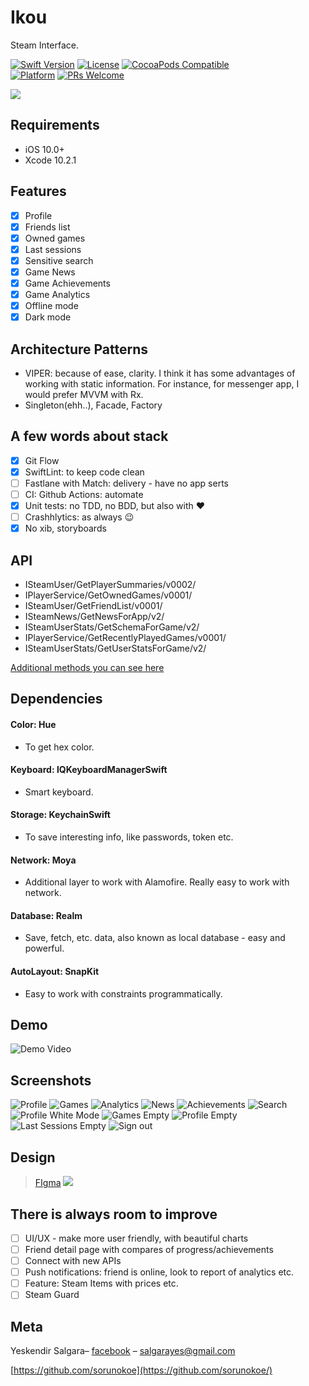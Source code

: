 # Ikou
Steam Interface.

[![Swift Version][swift-image]][swift-url]
[![License][license-image]][license-url]
[![CocoaPods Compatible](https://img.shields.io/cocoapods/v/EZSwiftExtensions.svg)](https://img.shields.io/cocoapods/v/LFAlertController.svg)  
[![Platform](https://img.shields.io/cocoapods/p/LFAlertController.svg?style=flat)](http://cocoapods.org/pods/LFAlertController)
[![PRs Welcome](https://img.shields.io/badge/PRs-welcome-brightgreen.svg?style=flat-square)](http://makeapullrequest.com)

![](Screenshots/logo.png)

## Requirements
- iOS 10.0+
- Xcode 10.2.1

## Features
- [x] Profile
- [x] Friends list
- [x] Owned games
- [x] Last sessions
- [x] Sensitive search
- [x] Game News
- [x] Game Achievements
- [x] Game Analytics
- [x] Offline mode
- [x] Dark mode

## Architecture Patterns
- VIPER: because of ease, clarity. I think it has some advantages of working with static information. For instance, for messenger app, I would prefer MVVM with Rx. 
- Singleton(ehh..), Facade, Factory

## A few words about stack
- [x] Git Flow
- [x] SwiftLint: to keep code clean
- [ ] Fastlane with Match: delivery - have no app serts
- [ ] CI: Github Actions: automate
- [x] Unit tests: no TDD, no BDD, but also with ❤
- [ ] Crashhlytics: as always 😉
- [x] No xib, storyboards

## API
- ISteamUser/GetPlayerSummaries/v0002/
- IPlayerService/GetOwnedGames/v0001/
- ISteamUser/GetFriendList/v0001/
- ISteamNews/GetNewsForApp/v2/
- ISteamUserStats/GetSchemaForGame/v2/
- IPlayerService/GetRecentlyPlayedGames/v0001/
- ISteamUserStats/GetUserStatsForGame/v2/

[Additional methods you can see here](https://steamcommunity.com/dev)

## Dependencies
#### Color: Hue
- To get hex color. 
#### Keyboard: IQKeyboardManagerSwift
- Smart keyboard.
#### Storage: KeychainSwift
- To save interesting info, like passwords, token etc.
#### Network: Moya
- Additional layer to work with Alamofire. Really easy to work with network.
#### Database: Realm
- Save, fetch, etc. data, also known as local database  - easy and powerful.
#### AutoLayout: SnapKit
- Easy to work with constraints programmatically.


## Demo
![Demo Video](Screenshots/demo.gif)

## Screenshots
![Profile](Screenshots/profile.png)
![Games](Screenshots/game.png)
![Analytics](Screenshots/stats.png)
![News](Screenshots/news.png)
![Achievements](Screenshots/achievements.png)
![Search](Screenshots/search.png)
![Profile White Mode](Screenshots/profile_white.png)
![Games Empty](Screenshots/games_empty.png)
![Profile Empty](Screenshots/profile_empty.png)
![Last Sessions Empty](Screenshots/lastsessions_empty.png)
![Sign out](Screenshots/signout.png)

## Design 
> [FIgma](https://www.figma.com/file/T9PhYjKNKEMU8Or3hBskTx/Ikou?node-id=14%3A2)
![](Screenshots/figma.png)

## There is always room to improve
- [ ] UI/UX - make more user friendly, with beautiful charts
- [ ] Friend detail page with compares of progress/achievements
- [ ] Connect with new APIs
- [ ] Push notifications: friend is online, look to report of analytics etc.
- [ ] Feature: Steam Items with prices etc.
- [ ] Steam Guard

## Meta

Yeskendir Salgara– [facebook](https://www.facebook.com/salgara.eskendr) – salgarayes@gmail.com


[https://github.com/sorunokoe](https://github.com/sorunokoe/)

[swift-image]:https://img.shields.io/badge/swift-5.0-blue.svg
[swift-url]: https://swift.org/
[license-image]: https://img.shields.io/badge/License-MIT-blue.svg
[license-url]: LICENSE
[codebeat-image]: https://codebeat.co/badges/c19b47ea-2f9d-45df-8458-b2d952fe9dad
[codebeat-url]: https://codebeat.co/projects/github-com-vsouza-awesomeios-com
